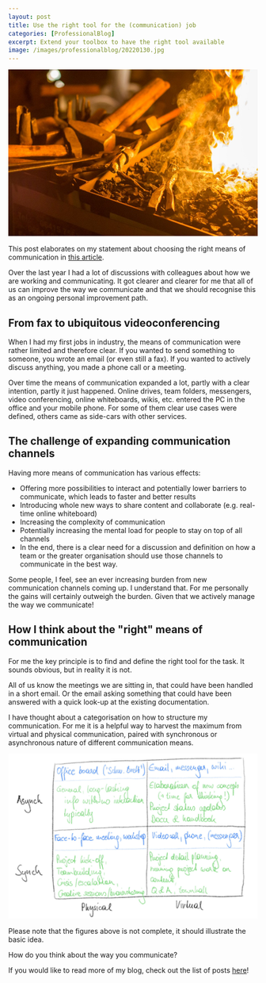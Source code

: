```yaml
---
layout: post
title: Use the right tool for the (communication) job
categories: [ProfessionalBlog]
excerpt: Extend your toolbox to have the right tool available
image: /images/professionalblog/20220130.jpg
---
```


![Jakob’s Professional blog](../images/professionalblog/20220130.jpg)

This post elaborates on my statement about choosing the right means of communication in [this article](../how_to_deal_with_remote_and_remote-only_work_settings).

Over the last year I had a lot of discussions with colleagues about how we are working and communicating. It got clearer and clearer for me that all of us can improve the way we communicate and that we should recognise this as an ongoing personal improvement path.

## From fax to ubiquitous videoconferencing

When I had my first jobs in industry, the means of communication were rather limited and therefore clear. If you wanted to send something to someone, you wrote an email (or even still a fax). If you wanted to actively discuss anything, you made a phone call or a meeting.

Over time the means of communication expanded a lot, partly with a clear intention, partly it just happened. Online drives, team folders, messengers, video conferencing, online whiteboards, wikis, etc. entered the PC in the office and your mobile phone. For some of them clear use cases were defined, others came as side-cars with other services.

## The challenge of expanding communication channels

Having more means of communication has various effects:

- Offering more possibilities to interact and potentially lower barriers to communicate, which leads to faster and better results
- Introducing whole new ways to share content and collaborate (e.g. real-time online whiteboard)
- Increasing the complexity of communication
- Potentially increasing the mental load for people to stay on top of all channels
- In the end, there is a clear need for a discussion and definition on how a team or the greater organisation should use those channels to communicate in the best way.

Some people, I feel, see an ever increasing burden from new communication channels coming up. I understand that. For me personally the gains will certainly outweigh the burden. Given that we actively manage the way we communicate!

## How I think about the "right" means of communication

For me the key principle is to find and define the right tool for the task. It sounds obvious, but in reality it is not.

All of us know the meetings we are sitting in, that could have been handled in a short email. Or the email asking something that could have been answered with a quick look-up at the existing documentation.

I have thought about a categorisation on how to structure my communication. For me it is a helpful way to harvest the maximum from virtual and physical communication, paired with synchronous or asynchronous nature of different communication means.

![Views on a data set](../images/professionalblog/20220130_1.jpg)


Please note that the figures above is not complete, it should illustrate the basic idea.

How do you think about the way you communicate? 


If you would like to read more of my blog, check out the list of posts [here](../work#professional-blog)!